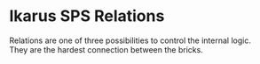 # Ikarus SPS Relations

Relations are one of three possibilities to control the internal logic.  
They are the hardest connection between the bricks.
